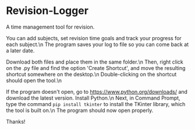 # Revision-Logger
A time management tool for revision.

You can add subjects, set revision time goals and track your progress for each subject.\n
The program saves your log to file so you can come back at a later date.

Download both files and place them in the same folder.\n
Then, right click on the .py file and find the option 'Create Shortcut', and move the resulting shortcut somewhere on the desktop.\n
Double-clicking on the shortcut should open the tool.\n

If the program doesn't open, go to https://www.python.org/downloads/ and download the latest version. Install Python.\n
Next, in Command Prompt, type the command `pip install tkinter` to install the TKinter library, which the tool is built on.\n
The program should now open properly.

Thanks!
